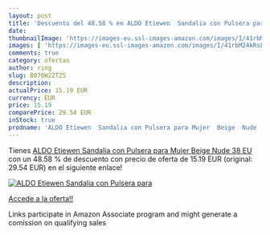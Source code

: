 ```yaml
---
layout: post
title: 'Descuento del 48.58 % en ALDO Etiewen  Sandalia con Pulsera para '
date: 
thumbnailImage: 'https://images-eu.ssl-images-amazon.com/images/I/41rbM24kRsL._SL200_.jpg'
images: [ 'https://images-eu.ssl-images-amazon.com/images/I/41rbM24kRsL._SL200_.jpg' ]
comments: true
category: ofertas
author: ring
slug: B076W22TZS
description:
actualPrice: 15.19 EUR
currency: EUR
price: 15.19
comparePrice: 29.54 EUR
inStock: true
prodname: 'ALDO Etiewen  Sandalia con Pulsera para Mujer  Beige  Nude   38 EU'
---
```


Tienes [ALDO Etiewen  Sandalia con Pulsera para Mujer  Beige  Nude   38 EU](https://www.amazon.es/dp/B076W22TZS/?tag=tolees-21) con un 48.58 % de descuento con precio de oferta de 15.19 EUR (original: 29.54 EUR) en el siguiente enlace!

[![ALDO Etiewen  Sandalia con Pulsera para ](https://images-eu.ssl-images-amazon.com/images/I/41rbM24kRsL._SL200_.jpg)](https://www.amazon.es/dp/B076W22TZS/?tag=tolees-21)

[Accede a la oferta!!](https://www.amazon.es/dp/B076W22TZS/?tag=tolees-21)

Links participate in Amazon Associate program and might generate a comission on qualifying sales


